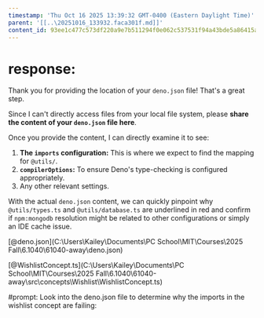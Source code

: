 ```yaml
---
timestamp: 'Thu Oct 16 2025 13:39:32 GMT-0400 (Eastern Daylight Time)'
parent: '[[..\20251016_133932.faca301f.md]]'
content_id: 93ee1c477c573df220a9e7b511294f0e062c537531f94a43bde5a86415a5c16a
---
```


# response:

Thank you for providing the location of your `deno.json` file! That's a great step.

Since I can't directly access files from your local file system, please **share the content of your `deno.json` file here**.

Once you provide the content, I can directly examine it to see:

1. **The `imports` configuration:** This is where we expect to find the mapping for `@utils/`.
2. **`compilerOptions`:** To ensure Deno's type-checking is configured appropriately.
3. Any other relevant settings.

With the actual `deno.json` content, we can quickly pinpoint why `@utils/types.ts` and `@utils/database.ts` are underlined in red and confirm if `npm:mongodb` resolution might be related to other configurations or simply an IDE cache issue.

\[@deno.json]\(C:\Users\Kailey\Documents\PC School\MIT\Courses\2025 Fall\6.1040\61040-away\deno.json)

\[@WishlistConcept.ts]\(C:\Users\Kailey\Documents\PC School\MIT\Courses\2025 Fall\6.1040\61040-away\src\concepts\Wishlist\WishlistConcept.ts)

\#prompt: Look into the deno.json file to determine why the imports in the wishlist concept are failing:
